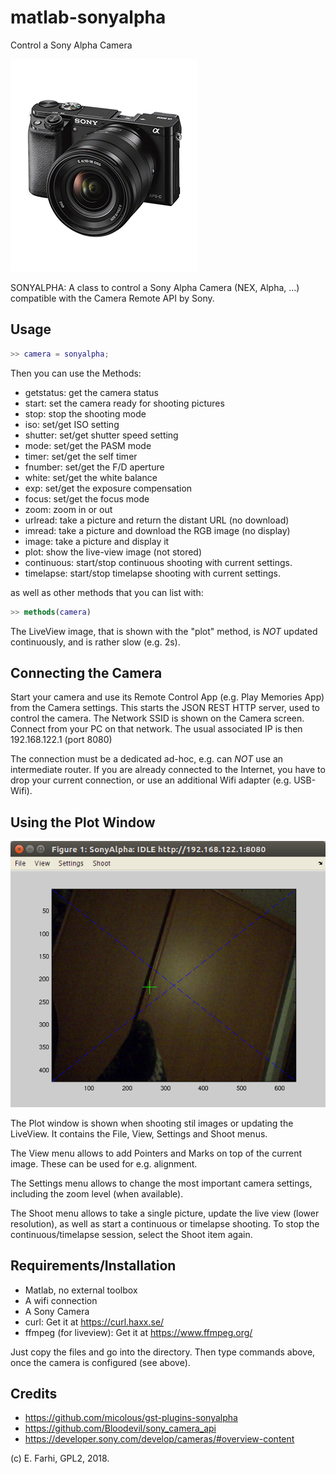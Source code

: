 # matlab-sonyalpha
Control a Sony Alpha Camera

![Image of A6000](https://github.com/farhi/matlab-sonyalpha/blob/master/doc/A6000.png)

SONYALPHA: A class to control a Sony Alpha Camera (NEX, Alpha, ...) compatible
  with the Camera Remote API by Sony.
 
Usage
-----

```matlab
>> camera = sonyalpha;
```
 
Then you can use the Methods:

- getstatus:          get the camera status
- start:              set the camera ready for shooting pictures
- stop:               stop the shooting mode
- iso:                set/get ISO setting
- shutter:            set/get shutter speed setting
- mode:               set/get the PASM mode
- timer:              set/get the self timer
- fnumber:            set/get the F/D aperture
- white:              set/get the white balance
- exp:                set/get the exposure compensation
- focus:              set/get the focus mode
- zoom:               zoom in or out
- urlread:            take a picture and return the distant URL (no download)
- imread:             take a picture and download the RGB image (no display)
- image:              take a picture and display it
- plot:               show the live-view image (not stored)
- continuous:         start/stop continuous shooting with current settings.
- timelapse:          start/stop timelapse  shooting with current settings.

as well as other methods that you can list with:
```matlab
>> methods(camera)
```

The LiveView image, that is shown with the "plot" method, is _NOT_ updated continuously, and is rather slow (e.g. 2s).
 
Connecting the Camera
---------------------
  
  Start your camera and use its Remote Control App (e.g. Play Memories App) 
  from the Camera settings. This starts the JSON REST HTTP server, used to 
  control the camera. The Network SSID is shown on the Camera screen.
  Connect from your PC on that network.
  The usual associated IP is then 192.168.122.1 (port 8080)
 
  The connection must be a dedicated ad-hoc, e.g. can _NOT_ use an intermediate 
  router. If you are already connected to the Internet, you have to drop your
  current connection, or use an additional Wifi adapter (e.g. USB-Wifi).
  
Using the Plot Window
---------------------

![Image of SonyAlpha](https://github.com/farhi/matlab-sonyalpha/blob/master/doc/SonyAlpha_image.png)

  The Plot window is shown when shooting stil images or updating the LiveView. It
  contains the File, View, Settings and Shoot menus.

  The View menu allows to add Pointers and Marks on top of the current image. These
  can be used for e.g. alignment.

  The Settings menu allows to change the most important camera settings, including
  the zoom level (when available). 

  The Shoot menu allows to take a single picture, update the live view (lower 
  resolution), as well as start a continuous or timelapse shooting. 
  To stop the continuous/timelapse session, select the Shoot item again.
  
Requirements/Installation
-------------------------

- Matlab, no external toolbox
- A wifi connection
- A Sony Camera
- curl: Get it at https://curl.haxx.se/
- ffmpeg (for liveview): Get it at https://www.ffmpeg.org/

Just copy the files and go into the directory. Then type commands above, once the
camera is configured (see above).
 
Credits
-------

- https://github.com/micolous/gst-plugins-sonyalpha
- https://github.com/Bloodevil/sony_camera_api
- https://developer.sony.com/develop/cameras/#overview-content
 
(c) E. Farhi, GPL2, 2018.




